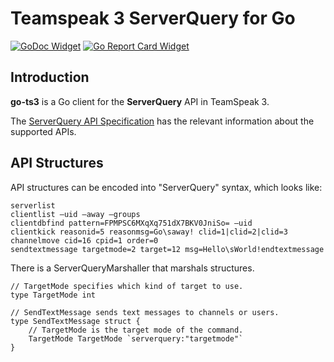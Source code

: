 # Teamspeak 3 ServerQuery for Go

[![GoDoc Widget]][GoDoc] [![Go Report Card Widget]][Go Report Card]

[GoDoc]: https://godoc.org/github.com/paralin/go-ts3
[GoDoc Widget]: https://godoc.org/github.com/paralin/go-ts3?status.svg
[Go Report Card Widget]: https://goreportcard.com/badge/github.com/paralin/go-ts3
[Go Report Card]: https://goreportcard.com/report/github.com/paralin/go-ts3

## Introduction

**go-ts3** is a Go client for the **ServerQuery** API in TeamSpeak 3.

The [ServerQuery API Specification](http://media.teamspeak.com/ts3_literature/TeamSpeak%203%20Server%20Query%20Manual.pdf) has the relevant information about the supported APIs.

## API Structures

API structures can be encoded into "ServerQuery" syntax, which looks like:

```
serverlist
clientlist –uid –away –groups
clientdbfind pattern=FPMPSC6MXqXq751dX7BKV0JniSo= –uid
clientkick reasonid=5 reasonmsg=Go\saway! clid=1|clid=2|clid=3
channelmove cid=16 cpid=1 order=0
sendtextmessage targetmode=2 target=12 msg=Hello\sWorld!endtextmessage 
```

There is a ServerQueryMarshaller that marshals structures.

```golang
// TargetMode specifies which kind of target to use.
type TargetMode int

// SendTextMessage sends text messages to channels or users.
type SendTextMessage struct {
	// TargetMode is the target mode of the command.
	TargetMode TargetMode `serverquery:"targetmode"`
}
```

